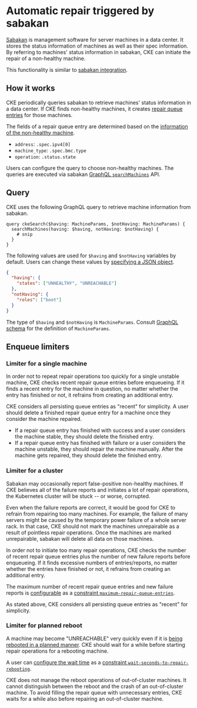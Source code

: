 Automatic repair triggered by sabakan
=====================================

[Sabakan][sabakan] is management software for server machines in a data center.
It stores the status information of machines as well as their spec information.
By referring to machines' status information in sabakan, CKE can initiate the repair of a non-healthy machine.

This functionality is similar to [sabakan integration](sabakan-integration.md).

How it works
------------

CKE periodically queries sabakan to retrieve machines' status information in a data center.
If CKE finds non-healthy machines, it creates [repair queue entries](repair.md) for those machines.

The fields of a repair queue entry are determined based on the [information of the non-healthy machine](https://github.com/cybozu-go/sabakan/blob/main/docs/machine.md).
* `address`: `.spec.ipv4[0]`
* `machine_type`: `.spec.bmc.type`
* `operation`: `.status.state`

Users can configure the query to choose non-healthy machines.
The queries are executed via sabakan [GraphQL `searchMachines`](https://github.com/cybozu-go/sabakan/blob/master/docs/graphql.md) API.

Query
-----

CKE uses the following GraphQL query to retrieve machine information from sabakan.

```
query ckeSearch($having: MachineParams, $notHaving: MachineParams) {
  searchMachines(having: $having, notHaving: $notHaving) {
    # snip
  }
}
```

The following values are used for `$having` and `$notHaving` variables by default.
Users can change these values by [specifying a JSON object](ckecli.md#ckecli-auto-repair-set-variables-file).

```json
{
  "having": {
    "states": ["UNHEALTHY", "UNREACHABLE"]
  },
  "notHaving": {
    "roles": ["boot"]
  }
}
```

The type of `$having` and `$notHaving` is `MachineParams`.
Consult [GraphQL schema][schema] for the definition of `MachineParams`.

Enqueue limiters
----------------

### Limiter for a single machine

In order not to repeat repair operations too quickly for a single unstable machine, CKE checks recent repair queue entries before enqueueing.
If it finds a recent entry for the machine in question, no matter whether the entry has finished or not, it refrains from creating an additional entry.

CKE considers all persisting queue entries as "recent" for simplicity.
A user should delete a finished repair queue entry for a machine once they consider the machine repaired.
* If a repair queue entry has finished with success and a user considers the machine stable, they should delete the finished entry.
* If a repair queue entry has finished with failure or a user considers the machine unstable, they should repair the machine manually. After the machine gets repaired, they should delete the finished entry.

### Limiter for a cluster

Sabakan may occasionally report false-positive non-healthy machines.
If CKE believes all of the failure reports and initiates a lot of repair operations, the Kubernetes cluster will be stuck -- or worse, corrupted.

Even when the failure reports are correct, it would be good for CKE to refrain from repairing too many machines.
For example, the failure of many servers might be caused by the temporary power failure of a whole server rack.
In that case, CKE should not mark the machines unrepairable as a result of pointless repair operations.
Once the machines are marked unrepairable, sabakan will delete all data on those machines.

In order not to initiate too many repair operations, CKE checks the number of recent repair queue entries plus the number of new failure reports before enqueueing.
If it finds excessive numbers of entries/reports, no matter whether the entries have finished or not, it refrains from creating an additional entry.

The maximum number of recent repair queue entries and new failure reports is [configurable](ckecli.md#ckecli-constraints-set-name-value) as a [constraint `maximum-repair-queue-entries`](constraints.md).

As stated above, CKE considers all persisting queue entries as "recent" for simplicity.

### Limiter for planned reboot

A machine may become "UNREACHABLE" very quickly even if it is [being rebooted in a planned manner](reboot.md).
CKE should wait for a while before starting repair operations for a rebooting machine.

A user can [configure the wait time](ckecli.md#ckecli-constraints-set-name-value) as a [constraint `wait-seconds-to-repair-rebooting`](constraints.md).

CKE does not manage the reboot operations of out-of-cluster machines.
It cannot distinguish between the reboot and the crash of an out-of-cluster machine.
To avoid filling the repair queue with unnecessary entries, CKE waits for a while also before repairing an out-of-cluster machine.

[sabakan]: https://github.com/cybozu-go/sabakan
[schema]: https://github.com/cybozu-go/sabakan/blob/main/gql/graph/schema.graphqls
